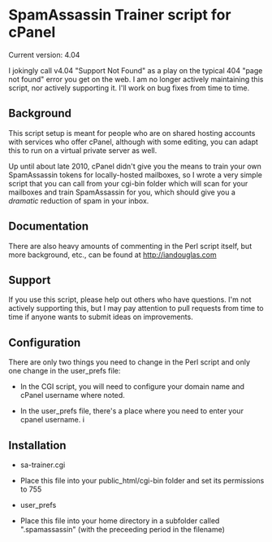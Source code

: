 # SpamAssassin Trainer script for cPanel

Current version: 4.04

I jokingly call v4.04 "Support Not Found" as a play on the typical 404 "page not found" error you get on the web. I am no longer actively maintaining this script, nor actively supporting it. I'll work on bug fixes from time to time.


## Background
This script setup is meant for people who are on shared hosting accounts with services who offer cPanel, although with some editing, you can adapt this to run on a virtual private server as well.

Up until about late 2010, cPanel didn't give you the means to train your own SpamAssassin tokens for locally-hosted mailboxes, so I wrote a very simple script that you can call from your cgi-bin folder which will scan for your mailboxes and train SpamAssassin for you, which should give you a *dramatic* reduction of spam in your inbox.


## Documentation
There are also heavy amounts of commenting in the Perl script itself, but more background, etc., can be found at http://iandouglas.com


## Support
If you use this script, please help out others who have questions. I'm not actively supporting this, but I may pay attention to pull requests from time to time if anyone wants to submit ideas on improvements.


## Configuration

There are only two things you need to change in the Perl script and only one change in the user_prefs file:

- In the CGI script, you will need to configure your domain name and cPanel username where noted.

- In the user_prefs file, there's a place where you need to enter your cpanel username.
i

## Installation

- sa-trainer.cgi
 - Place this file into your public_html/cgi-bin folder and set its permissions to 755

- user_prefs
 - Place this file into your home directory in a subfolder called ".spamassassin" (with the preceeding period in the filename)

